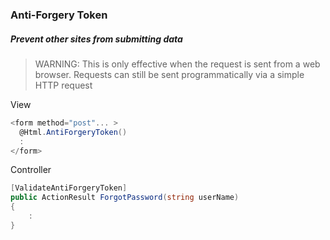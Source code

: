 ### Anti-Forgery Token

##### Prevent other sites from submitting data

> WARNING: This is only effective when the request is sent from a web browser. Requests can still be sent programmatically via a simple HTTP request

View
``` csharp
<form method="post"... >
  @Html.AntiForgeryToken()
  :
</form>
```

Controller
``` csharp
[ValidateAntiForgeryToken]
public ActionResult ForgotPassword(string userName)
{
    :
}
```
